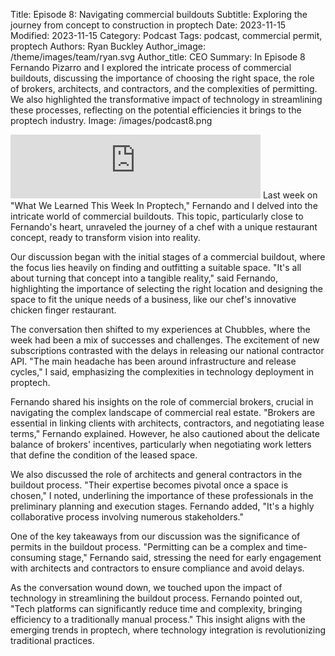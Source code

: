 Title: Episode 8: Navigating commercial buildouts
Subtitle: Exploring the journey from concept to construction in proptech
Date: 2023-11-15
Modified: 2023-11-15
Category: Podcast
Tags: podcast, commercial permit, proptech
Authors: Ryan Buckley
Author_image: /theme/images/team/ryan.svg
Author_title: CEO
Summary: In Episode 8 Fernando Pizarro and I explored the intricate process of commercial buildouts, discussing the importance of choosing the right space, the role of brokers, architects, and contractors, and the complexities of permitting. We also highlighted the transformative impact of technology in streamlining these processes, reflecting on the potential efficiencies it brings to the proptech industry.
Image: /images/podcast8.png

<iframe src="https://podcasters.spotify.com/pod/show/thisweekinproptech/embed/episodes/Opening-a-Restaurant-for-Dummies-e2c1bke/a-aakbtbq" height="102px" width="400px" frameborder="0" scrolling="no"></iframe>
Last week on "What We Learned This Week In Proptech," Fernando and I delved into the intricate world of commercial buildouts. This topic, particularly close to Fernando's heart, unraveled the journey of a chef with a unique restaurant concept, ready to transform vision into reality.

Our discussion began with the initial stages of a commercial buildout, where the focus lies heavily on finding and outfitting a suitable space. "It's all about turning that concept into a tangible reality," said Fernando, highlighting the importance of selecting the right location and designing the space to fit the unique needs of a business, like our chef's innovative chicken finger restaurant.

The conversation then shifted to my experiences at Chubbles, where the week had been a mix of successes and challenges. The excitement of new subscriptions contrasted with the delays in releasing our national contractor API. "The main headache has been around infrastructure and release cycles," I said, emphasizing the complexities in technology deployment in proptech.

Fernando shared his insights on the role of commercial brokers, crucial in navigating the complex landscape of commercial real estate. "Brokers are essential in linking clients with architects, contractors, and negotiating lease terms," Fernando explained. However, he also cautioned about the delicate balance of brokers' incentives, particularly when negotiating work letters that define the condition of the leased space.

We also discussed the role of architects and general contractors in the buildout process. "Their expertise becomes pivotal once a space is chosen," I noted, underlining the importance of these professionals in the preliminary planning and execution stages. Fernando added, "It's a highly collaborative process involving numerous stakeholders."

One of the key takeaways from our discussion was the significance of permits in the buildout process. "Permitting can be a complex and time-consuming stage," Fernando said, stressing the need for early engagement with architects and contractors to ensure compliance and avoid delays.

As the conversation wound down, we touched upon the impact of technology in streamlining the buildout process. Fernando pointed out, "Tech platforms can significantly reduce time and complexity, bringing efficiency to a traditionally manual process." This insight aligns with the emerging trends in proptech, where technology integration is revolutionizing traditional practices.